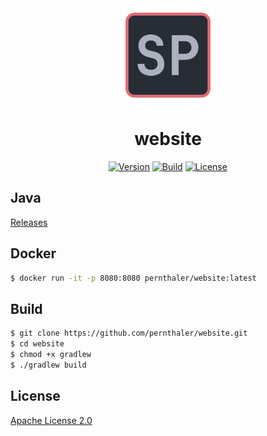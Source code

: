 <div align="center">
    <a href="https://github.com/pernthaler/website/blob/master/src/main/resources/assets/icon.svg"><img src="https://github.com/pernthaler/website/raw/master/src/main/resources/static/img/icon.png" alt="Icon" width="150" height="auto"></a>
    <h1>website</h1>
    <a href="https://github.com/pernthaler/website/tags"><img alt="Version" src="https://img.shields.io/github/v/release/pernthaler/website?label=Version"></a>
    <a href="https://github.com/pernthaler/website/actions/workflows/build.yml"><img alt="Build" src="https://github.com/pernthaler/website/actions/workflows/build.yml/badge.svg"></a>
    <a href="https://github.com/pernthaler/website/blob/master/LICENSE"><img alt="License" src="https://img.shields.io/github/license/pernthaler/website?label=License"></a>
</div>

## Java

[Releases](https://github.com/pernthaler/website/releases)

## Docker

```bash
$ docker run -it -p 8080:8080 pernthaler/website:latest
```

## Build

```bash
$ git clone https://github.com/pernthaler/website.git
$ cd website
$ chmod +x gradlew
$ ./gradlew build
```

## License

[Apache License 2.0](https://github.com/pernthaler/website/blob/master/LICENSE)